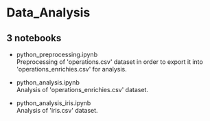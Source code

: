 # Data_Analysis

## 3 notebooks

- python_preprocessing.ipynb   
Preprocessing of 'operations.csv' dataset in order to export it into 'operations_enrichies.csv' for analysis. 

- python_analysis.ipynb  
Analysis of 'operations_enrichies.csv' dataset.  

- python_analysis_iris.ipynb  
Analysis of 'iris.csv' dataset.  
